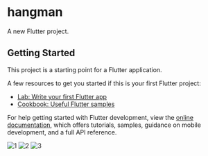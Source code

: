 # hangman

A new Flutter project.

## Getting Started

This project is a starting point for a Flutter application.

A few resources to get you started if this is your first Flutter project:

- [Lab: Write your first Flutter app](https://docs.flutter.dev/get-started/codelab)
- [Cookbook: Useful Flutter samples](https://docs.flutter.dev/cookbook)

For help getting started with Flutter development, view the
[online documentation](https://docs.flutter.dev/), which offers tutorials,
samples, guidance on mobile development, and a full API reference.

![1](https://github.com/kadersuutlu/hangman-with-Flutter/assets/80063396/af975e79-d4f1-4b2d-841c-84b08b36b63b)
![2](https://github.com/kadersuutlu/hangman-with-Flutter/assets/80063396/90943608-f6ad-4cb4-aa9a-a3cc52749305)
![3](https://github.com/kadersuutlu/hangman-with-Flutter/assets/80063396/95147cd2-afd7-419f-a772-cb3440094f4a)
